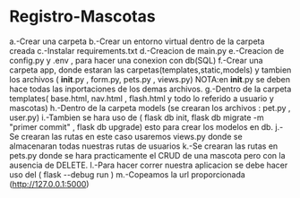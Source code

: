 # Registro-Mascotas
a.-Crear una carpeta 
b.-Crear un entorno virtual dentro de la carpeta creada
c.-Instalar requirements.txt
d.-Creacion de main.py
e.-Creacion de config.py y .env , para hacer una conexion con db(SQL)
f.-Crear una carpeta app, donde estaran las carpetas(templates,static,models) y tambien los archivos ( __init__.py , form.py, pets.py , views.py) NOTA:en __init__.py se deben hace todas las inportaciones de los demas archivos.
g.-Dentro de la carpeta templates( base.html, nav.html , flash.html y todo lo referido a usuario y mascotas)
h.-Dentro de la carpeta models (se crearan los archivos : pet.py , user.py)
i.-Tambien se hara uso de ( flask db init, flask db migrate -m "primer commit" , flask db upgrade)  esto para crear los modelos en db.
j.-Se crearan las rutas en este caso usaremos views.py donde se almacenaran todas nuestras rutas de usuarios 
k.-Se crearan las rutas en pets.py donde se hara practicamente el CRUD de una mascota pero con la ausencia de DELETE.
l.-Para hacer correr nuestra aplicacion se debe hacer uso del ( flask --debug run )
m.-Copeamos la url proporcionada (http://127.0.0.1:5000)


